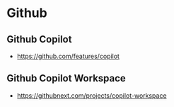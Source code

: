 # Github

## Github Copilot

* https://github.com/features/copilot

## Github Copilot Workspace

* https://githubnext.com/projects/copilot-workspace

